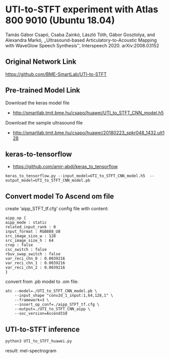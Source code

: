 # UTI-to-STFT experiment with Atlas 800 9010 (Ubuntu 18.04)

Tamás Gábor Csapó, Csaba Zainkó, László Tóth, Gábor Gosztolya, and Alexandra Markó, ,,Ultrasound-based Articulatory-to-Acoustic Mapping with WaveGlow Speech Synthesis'', Interspeech 2020. arXiv:2008.03152


## Original Network Link

https://github.com/BME-SmartLab/UTI-to-STFT

## Pre-trained Model Link

Download the keras model file 
- http://smartlab.tmit.bme.hu/csapo/huawei/UTI_to_STFT_CNN_model.h5

Download the sample ultrasound file
- http://smartlab.tmit.bme.hu/csapo/huawei/20180223_spkr048_1432.ult128

## keras-to-tensorflow
- https://github.com/amir-abdi/keras_to_tensorflow

```
keras_to_tensorflow.py --input_model=UTI_to_STFT_CNN_model.h5  --output_model=UTI_to_STFT_CNN_model.pb
```

## Convert model To Ascend om file

create ‘aipp_STFT_tf.cfg’ config file with content:

```
aipp_op { 
aipp_mode : static
related_input_rank : 0
input_format : RGB888_U8
src_image_size_w : 128
src_image_size_h : 64
crop : false
csc_switch : false 
rbuv_swap_switch : false
var_reci_chn_0 : 0.0039216
var_reci_chn_1 : 0.0039216
var_reci_chn_2 : 0.0039216
}
```

convert from .pb model to .om file: 

```
atc --model=./UTI_to_STFT_CNN_model.pb \
    --input_shape "conv2d_1_input:1,64,128,1" \
    --framework=3 \
    --insert_op_conf=./aipp_STFT_tf.cfg \
    --output=./UTI_to_STFT_CNN_aipp \
    --soc_version=Ascend310
```

## UTI-to-STFT inference

```python3 UTI_to_STFT_huawei.py```

result: mel-spectrogram